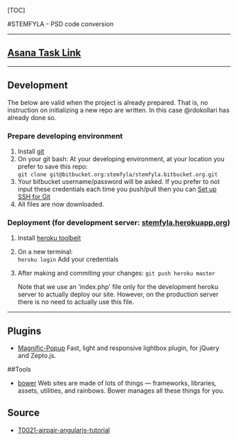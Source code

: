 [TOC] 

#STEMFYLA - PSD code conversion

***

## [Asana Task Link](https://app.asana.com/0/21425644731737/21425644731744) 

***

## Development
The below are valid when the project is already prepared. That is, no instruction on initializing a new repo are written. In this case @rdokollari has already done so. 
### Prepare developing environment
1. Install [git](http://git-scm.com/downloads)
2. On your git bash:
	At your developing environment, at your location you prefer to save this repo:  
	`git clone git@bitbucket.org:stemfyla/stemfyla.bitbucket.org.git`  
3. Your bitbucket username/password will be asked. If you prefer to not input these credentials each time you push/pull then you can [Set up SSH for Git](https://confluence.atlassian.com/display/BITBUCKET/Set+up+SSH+for+Git)  
4. All files are now downloaded.  

### Deployment (for development server: [stemfyla.herokuapp.org](http://stemfyla.herokuapp.org))
1. Install [heroku toolbelt](https://toolbelt.heroku.com/)
2. On a new terminal:  
	`heroku login` Add your credentials
3. After making and commiting your changes:
	`git push heroku master`
	
	Note that we use an 'index.php' file only for the development heroku server to actually deploy our site. However, on the production server there is no need to actually use this file. 
***

## Plugins
- [Magnific-Popup](https://github.com/dimsemenov/Magnific-Popup) Fast, light and responsive lightbox plugin, for jQuery and Zepto.js.
                                                                 

##Tools
- [bower](http://bower.io/) Web sites are made of lots of things — frameworks, libraries, assets, utilities, and rainbows. Bower manages all these things for you.

## Source
- [T0021-airpair-angularjs-tutorial](https://github.com/airpair/T0021-airpair-angularjs-tutorial)